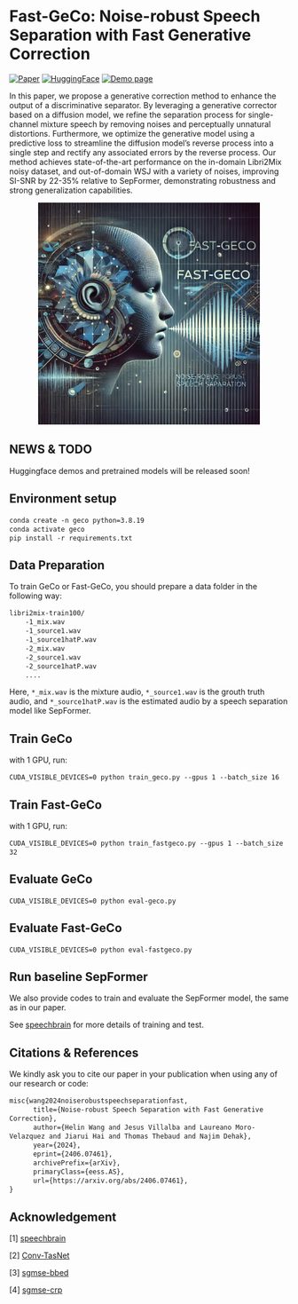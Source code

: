 # Fast-GeCo: Noise-robust Speech Separation with Fast Generative Correction
[![Paper](https://img.shields.io/badge/arXiv-2406.07461-brightgreen.svg?style=flat-square)](https://arxiv.org/pdf/2406.07461.pdf)  [![HuggingFace](https://img.shields.io/badge/%F0%9F%A4%97%20Hugging%20Face-Spaces-blue)](https://arxiv.org/pdf/2406.07461.pdf) [![Demo page](https://img.shields.io/badge/Audio_Samples-blue?logo=Github&style=flat-square)](https://fastgeco.github.io/Fast-GeCo/)

In this paper, we propose a generative correction method to enhance the output of a discriminative separator. By leveraging a generative corrector based on a diffusion model, we refine the separation process for single-channel mixture speech by removing noises and perceptually unnatural distortions. Furthermore, we optimize the generative model using a predictive loss to streamline the diffusion model’s reverse process into a single step and rectify any associated errors by the reverse process. Our method achieves state-of-the-art performance on the in-domain Libri2Mix noisy dataset, and out-of-domain WSJ with a variety of noises, improving SI-SNR by 22-35% relative to SepFormer, demonstrating robustness and strong generalization capabilities.

<div style="text-align: center;">
    <img src="geco.webp" alt="Fast-GeCo Image" width="400"/>
</div>

## NEWS & TODO
Huggingface demos and pretrained models will be released soon!

## Environment setup

```
conda create -n geco python=3.8.19
conda activate geco
pip install -r requirements.txt
```

## Data Preparation

To train GeCo or Fast-GeCo, you should prepare a data folder in the following way:

```
libri2mix-train100/
    -1_mix.wav
    -1_source1.wav
    -1_source1hatP.wav
    -2_mix.wav
    -2_source1.wav
    -2_source1hatP.wav
    ....
```

Here,  `*_mix.wav` is the mixture audio, `*_source1.wav` is the grouth truth audio, and `*_source1hatP.wav` is the estimated audio by a speech separation model like SepFormer.


## Train GeCo
with 1 GPU, run:

```
CUDA_VISIBLE_DEVICES=0 python train_geco.py --gpus 1 --batch_size 16
```

## Train Fast-GeCo
with 1 GPU, run:

```
CUDA_VISIBLE_DEVICES=0 python train_fastgeco.py --gpus 1 --batch_size 32
```

## Evaluate GeCo

```
CUDA_VISIBLE_DEVICES=0 python eval-geco.py
```


## Evaluate Fast-GeCo

```
CUDA_VISIBLE_DEVICES=0 python eval-fastgeco.py
```


## Run baseline SepFormer

We also provide codes to train and evaluate the SepFormer model, the same as in our paper.

See [speechbrain](https://github.com/speechbrain) for more details of training and test.

## Citations & References
We kindly ask you to cite our paper in your publication when using any of our research or code:

```
misc{wang2024noiserobustspeechseparationfast,
      title={Noise-robust Speech Separation with Fast Generative Correction}, 
      author={Helin Wang and Jesus Villalba and Laureano Moro-Velazquez and Jiarui Hai and Thomas Thebaud and Najim Dehak},
      year={2024},
      eprint={2406.07461},
      archivePrefix={arXiv},
      primaryClass={eess.AS},
      url={https://arxiv.org/abs/2406.07461}, 
}
```


## Acknowledgement

[1] [speechbrain](https://github.com/speechbrain)

[2] [Conv-TasNet](https://github.com/JusperLee/Conv-TasNet)

[3] [sgmse-bbed](https://github.com/sp-uhh/sgmse-bbed)

[4] [sgmse-crp](https://github.com/sp-uhh/sgmse_crp)